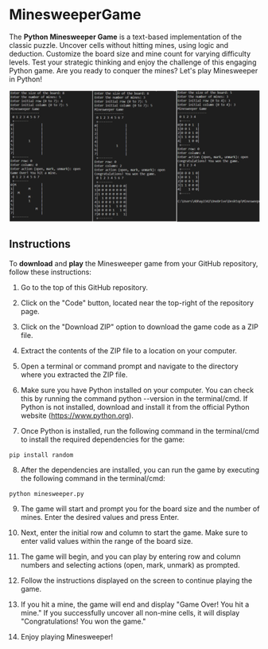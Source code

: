 # MinesweeperGame

The **Python Minesweeper Game** is a text-based implementation of the classic puzzle. Uncover cells without hitting mines, using logic and deduction. Customize the board size and mine count for varying difficulty levels. Test your strategic thinking and enjoy the challenge of this engaging Python game. Are you ready to conquer the mines? Let's play Minesweeper in Python!

![image](https://github.com/Abhay2342/MinesweeperGame/blob/master/MinesweeperTerminal.png)

## Instructions

To **download** and **play** the Minesweeper game from your GitHub repository, follow these instructions:

1. Go to the top of this GitHub repository.

2. Click on the "Code" button, located near the top-right of the repository page.

3. Click on the "Download ZIP" option to download the game code as a ZIP file.

4. Extract the contents of the ZIP file to a location on your computer.

5. Open a terminal or command prompt and navigate to the directory where you extracted the ZIP file.

6. Make sure you have Python installed on your computer. You can check this by running the command python --version in the terminal/cmd. If Python is not installed, download and install it from the official Python website (https://www.python.org).

7. Once Python is installed, run the following command in the terminal/cmd to install the required dependencies for the game:

```console
pip install random
```

8. After the dependencies are installed, you can run the game by executing the following command in the terminal/cmd:

```console
python minesweeper.py
```

9. The game will start and prompt you for the board size and the number of mines. Enter the desired values and press Enter.

10. Next, enter the initial row and column to start the game. Make sure to enter valid values within the range of the board size.

11. The game will begin, and you can play by entering row and column numbers and selecting actions (open, mark, unmark) as prompted.

12. Follow the instructions displayed on the screen to continue playing the game.

13. If you hit a mine, the game will end and display "Game Over! You hit a mine." If you successfully uncover all non-mine cells, it will display "Congratulations! You won the game."

14. Enjoy playing Minesweeper!


